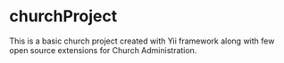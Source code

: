 churchProject
=============

This is a basic church project created with Yii framework along with few open source extensions for Church Administration.